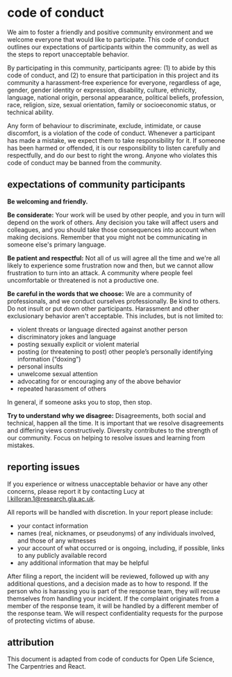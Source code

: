 # code of conduct

We aim to foster a friendly and positive community environment and we welcome everyone that would like to participate. This code of conduct outlines our expectations of participants within the community, as well as the steps to report unacceptable behavior. 

By participating in this community, participants agree: (1) to abide by this code of conduct, and (2) to ensure that participation in this project and its community a harassment-free experience for everyone, regardless of age, gender, gender identity or expression, disability, culture, ethnicity, language, national origin, personal appearance, political beliefs, profession, race, religion, size, sexual orientation, family or socioeconomic status, or technical ability.

Any form of behaviour to discriminate, exclude, intimidate, or cause discomfort, is a violation of the code of conduct. Whenever a participant has made a mistake, we expect them to take responsibility for it. If someone has been harmed or offended, it is our responsibility to listen carefully and respectfully, and do our best to right the wrong. Anyone who violates this code of conduct may be banned from the community.

## expectations of community participants
**Be welcoming and friendly.**

**Be considerate:** Your work will be used by other people, and you in turn will depend on the work of others. Any decision you take will affect users and colleagues, and you should take those consequences into account when making decisions. Remember that you might not be communicating in someone else's primary language.

**Be patient and respectful:** Not all of us will agree all the time and we're all likely to experience some frustration now and then, but we cannot allow frustration to turn into an attack. A community where people feel uncomfortable or threatened is not a productive one.

**Be careful in the words that we choose:** We are a community of professionals, and we conduct ourselves professionally. Be kind to others. Do not insult or put down other participants. Harassment and other exclusionary behavior aren't acceptable. This includes, but is not limited to: 

* violent threats or language directed against another person
* discriminatory jokes and language
* posting sexually explicit or violent material
* posting (or threatening to post) other people’s personally identifying information (“doxing”)
* personal insults
* unwelcome sexual attention
* advocating for or encouraging any of the above behavior
* repeated harassment of others

In general, if someone asks you to stop, then stop.

**Try to understand why we disagree:** Disagreements, both social and technical, happen all the time. It is important that we resolve disagreements and differing views constructively. Diversity contributes to the strength of our community. Focus on helping to resolve issues and learning from mistakes.

## reporting issues

If you experience or witness unacceptable behavior or have any other concerns, please report it by contacting Lucy at l.killoran.1@research.gla.ac.uk.

All reports will be handled with discretion. In your report please include:

* your contact information
* names (real, nicknames, or pseudonyms) of any individuals involved, and those of any witnesses
* your account of what occurred or is ongoing, including, if possible, links to any publicly available record
* any additional information that may be helpful

After filing a report, the incident will be reviewed, followed up with any additional questions, and a decision made as to how to respond. If the person who is harassing you is part of the response team, they will recuse themselves from handling your incident. If the complaint originates from a member of the response team, it will be handled by a different member of the response team. We will respect confidentiality requests for the purpose of protecting victims of abuse.

## attribution
This document is adapted from code of conducts for Open Life Science, The Carpentries and React.
